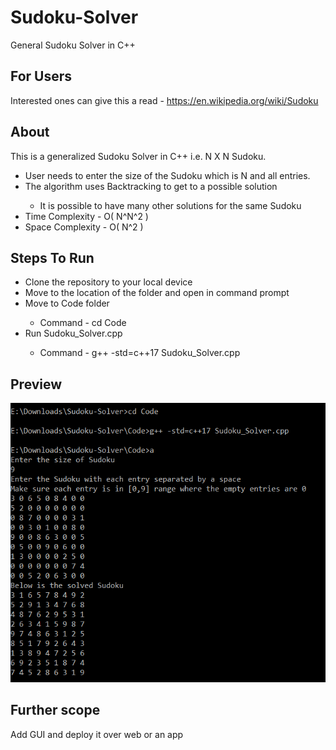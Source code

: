 # Sudoku-Solver
General Sudoku Solver in C++

## For Users
Interested ones can give this a read - https://en.wikipedia.org/wiki/Sudoku

## About
This is a generalized Sudoku Solver in C++ i.e. N X N Sudoku.
<ul>
  <li> User needs to enter the size of the Sudoku which is N and all entries. </li>
<li> The algorithm uses Backtracking to get to a possible solution </li>
  <ul>
    <li> It is possible to have many other solutions for the same Sudoku </li>
  </ul>
<li> Time Complexity - O( N^N^2 ) </li>
<li> Space Complexity - O( N^2 ) </li>
</ul>

## Steps To Run 
<ul>
<li> Clone the repository to your local device </li>
<li> Move to the location of the folder and open in command prompt </li>  
<li> Move to Code folder </li>
<ul>
<li> Command - cd Code </li>
</ul>
</li>
<li> Run Sudoku_Solver.cpp </li>
<ul>
<li> Command - g++ -std=c++17 Sudoku_Solver.cpp </li>
</ul>
</ul>

## Preview

![Sudoku Solver pic](https://github.com/RishabhShukla1511/Sudoku-Solver/blob/main/Image/Sudoku%20Solver%20Pic.PNG)

## Further scope
Add GUI and deploy it over web or an app
